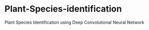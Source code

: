 # Plant-Species-identification
Plant Species Identification using Deep Convolutional Neural Network 
